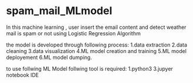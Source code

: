 # spam_mail_MLmodel
In this machine learning , user insert the email content and detect weather mail is spam or not using Logistic Regression Algorithm 


the model is developed through following process:
 1.data extraction
 2.data cleaning
 3.data visualization
 4.ML model creation and training
 5.ML model deployement
 6.ML model dumping.
 
to use follwing ML Model follwing tool is required:
1.python3 
3.jupyer notebook IDE


